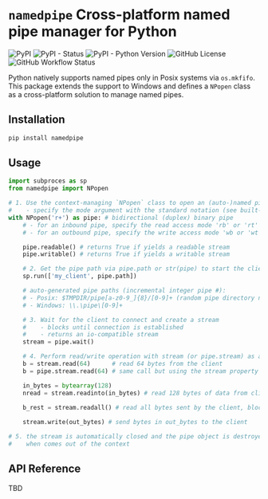 # `namedpipe` Cross-platform named pipe manager for Python

![PyPI](https://img.shields.io/pypi/v/namedpipe)
![PyPI - Status]( https://img.shields.io/pypi/status/namedpipe)
![PyPI - Python Version](https://img.shields.io/pypi/pyversions/namedpipe)
![GitHub License](https://img.shields.io/github/license/python-ffmpegio/python-namedpipe)
![GitHub Workflow Status](https://img.shields.io/github/workflow/status/python-ffmpegio/python-namedpipe/Run%20Tests)

Python natively supports named pipes only in Posix systems via `os.mkfifo`. 
This package extends the support to Windows and defines a `NPopen` class as 
a cross-platform solution to manage named pipes.

## Installation

```bash
pip install namedpipe
```

## Usage

```python
import subproces as sp
from namedpipe import NPopen

# 1. Use the context-managing `NPopen` class to open an (auto-)named pipe
#    - specify the mode argument with the standard notation (see built-in open())
with NPopen('r+') as pipe: # bidirectional (duplex) binary pipe
    # - for an inbound pipe, specify the read access mode 'rb' or 'rt' 
    # - for an outbound pipe, specify the write access mode 'wb or 'wt'

    pipe.readable() # returns True if yields a readable stream
    pipe.writable() # returns True if yields a writable stream

    # 2. Get the pipe path via pipe.path or str(pipe) to start the client program
    sp.run(['my_client', pipe.path])

    # auto-generated pipe paths (incremental integer pipe #):
    # - Posix: $TMPDIR/pipe[a-z0-9_]{8}/[0-9]+ (random pipe directory name)
    # - Windows: \\.\pipe\[0-9]+

    # 3. Wait for the client to connect and create a stream
    #    - blocks until connection is established
    #    - returns an io-compatible stream
    stream = pipe.wait()

    # 4. Perform read/write operation with stream (or pipe.stream) as a file-like object
    b = stream.read(64)      # read 64 bytes from the client
    b = pipe.stream.read(64) # same call but using the stream property

    in_bytes = bytearray(128)
    nread = stream.readinto(in_bytes) # read 128 bytes of data from client and place them in in_bytes

    b_rest = stream.readall() # read all bytes sent by the client, block till client closes the pipe
    
    stream.write(out_bytes) # send bytes in out_bytes to the client

# 5. the stream is automatically closed and the pipe object is destroyed
#    when comes out of the context
```

## API Reference

TBD
